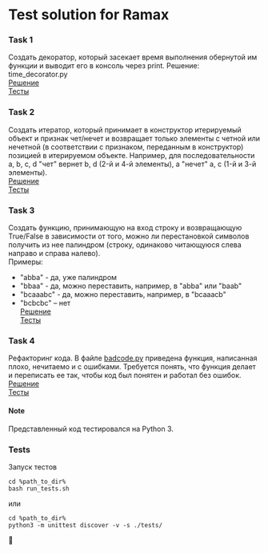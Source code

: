 # Test solution for Ramax

### Task 1
Создать декоратор, который засекает время выполнения обернутой им функции и выводит его в консоль через print.
Решение: time_decorator.py  
[Решение](time_decorator.py)  
[Тесты](tests/test_time_decorator.py)  

### Task 2
Создать итератор, который принимает в конструктор итерируемый объект и признак чет/нечет
и возвращает только элементы с четной или нечетной (в соответствии с признаком, переданным
в конструктор) позицией в итерируемом объекте. Например, для последовательности a, b, c, d
"чет" вернет b, d (2-й и 4-й элементы), а "нечет" a, c  (1-й и 3-й элементы).  
[Решение](iterator.py)  
[Тесты](tests/test_iterator.py)  

### Task 3
Создать функцию, принимающую на вход строку и возвращающую True/False в зависимости от того,
можно ли перестановкой символов получить из нее палиндром (строку, одинаково читающуюся
слева направо и справа налево).  
Примеры:
* "abba" - да, уже палиндром
* "bbaa" - да, можно переставить, например, в "abba" или "baab"
* "bcaaabc" - да, можно переставить, например, в "bcaaacb"
* "bcbcbc" – нет  
[Решение](palindrome.py)  
[Тесты](tests/test_palindrome.py)  

### Task 4
Рефакторинг кода. В файле [badcode.py](badcode.py) приведена функция, написанная плохо, нечитаемо
и с ошибками. Требуется понять, что функция делает и переписать ее так, чтобы код был
понятен и работал без ошибок.
[Решение](badcode_refactored.py)  
[Тесты](tests/test_badcode_refactored.py)  

#### Note
Представленный код тестировался на Python 3.

### Tests
Запуск тестов
```
cd %path_to_dir%
bash run_tests.sh
```
или
```
cd %path_to_dir%
python3 -m unittest discover -v -s ./tests/
```

:rocket:
